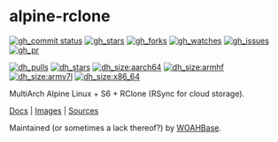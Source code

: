 # alpine-rclone

[![gh_commit status][201]][151]
[![gh_stars][202]][152]
[![gh_forks][203]][153]
[![gh_watches][204]][154]
[![gh_issues][211]][161]
[![gh_pr][212]][162]

[![dh_pulls][205]][155]
[![dh_stars][206]][156]
[![dh_size:aarch64][208]][158]
[![dh_size:armhf][210]][160]
[![dh_size:armv7l][209]][159]
[![dh_size:x86_64][207]][157]

MultiArch Alpine Linux + S6 + RClone (RSync for cloud storage).

[Docs][112] | [Images][155] | [Sources][151]

Maintained (or sometimes a lack thereof?) by [WOAHBase][110].

[110]: https://woahbase.online/
[112]: https://woahbase.online/images/alpine-rclone/

[151]: https://github.com/woahbase/alpine-rclone
[152]: https://github.com/woahbase/alpine-rclone/stargazers
[153]: https://github.com/woahbase/alpine-rclone/network/members
[154]: https://github.com/woahbase/alpine-rclone/watchers
[155]: https://hub.docker.com/r/woahbase/alpine-rclone
[156]: https://hub.docker.com/r/woahbase/alpine-rclone
[157]: https://hub.docker.com/r/woahbase/alpine-rclone/tags?name=x86_64&ordering=last_updated
[158]: https://hub.docker.com/r/woahbase/alpine-rclone/tags?name=aarch64&ordering=last_updated
[159]: https://hub.docker.com/r/woahbase/alpine-rclone/tags?name=armv7l&ordering=last_updated
[160]: https://hub.docker.com/r/woahbase/alpine-rclone/tags?name=armhf&ordering=last_updated
[161]: https://github.com/woahbase/alpine-rclone/issues
[162]: https://github.com/woahbase/alpine-rclone/pulls

[201]: https://img.shields.io/github/last-commit/woahbase/alpine-rclone?color=brightgreen&style=flat-square&logo=github
[202]: https://img.shields.io/github/stars/woahbase/alpine-rclone?color=brightgreen&style=flat-square&logo=github
[203]: https://img.shields.io/github/forks/woahbase/alpine-rclone?color=brightgreen&style=flat-square&logo=github
[204]: https://img.shields.io/github/watchers/woahbase/alpine-rclone?color=brightgreen&style=flat-square&logo=github
[205]: https://img.shields.io/docker/pulls/woahbase/alpine-rclone?color=brightgreen&style=flat-square&logo=docker&label=pulls
[206]: https://img.shields.io/docker/stars/woahbase/alpine-rclone?color=brightgreen&style=flat-square&logo=docker&label=stars
[207]: https://img.shields.io/docker/image-size/woahbase/alpine-rclone/x86_64?label=x86_64&color=brightgreen&style=flat-square&logo=docker
[208]: https://img.shields.io/docker/image-size/woahbase/alpine-rclone/aarch64?label=aarch64&color=brightgreen&style=flat-square&logo=docker
[209]: https://img.shields.io/docker/image-size/woahbase/alpine-rclone/armv7l?label=armv7l&color=brightgreen&style=flat-square&logo=docker
[210]: https://img.shields.io/docker/image-size/woahbase/alpine-rclone/armhf?label=armhf&color=brightgreen&style=flat-square&logo=docker
[211]: https://img.shields.io/github/issues/woahbase/alpine-rclone?color=brightgreen&style=flat-square&logo=github
[212]: https://img.shields.io/github/issues-pr/woahbase/alpine-rclone?color=brightgreen&style=flat-square&logo=github
